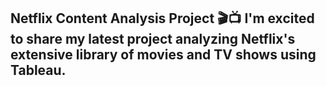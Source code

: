 ## **Netflix Content Analysis Project** 🎬📺 I'm excited to share my latest project analyzing Netflix's extensive library of movies and TV shows using Tableau.
